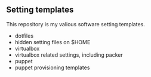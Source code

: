 ## Setting templates

This repository is my valious software setting templates.

- dotfiles
 - hidden setting files on $HOME
- virtualbox
 - virtualbox related settings, including packer
- puppet
 - puppet provisioning templates


